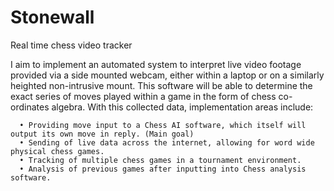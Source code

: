 # Stonewall
Real time chess video tracker

I aim to implement an automated system to interpret live video footage provided via a side mounted webcam, either within a laptop or on a similarly heighted non-intrusive mount. This software will be able to determine the exact series of moves played within a game in the form of chess co-ordinates algebra. With this collected data, implementation areas include:
  
      •	Providing move input to a Chess AI software, which itself will output its own move in reply. (Main goal)
      •	Sending of live data across the internet, allowing for word wide physical chess games.
      •	Tracking of multiple chess games in a tournament environment.
      •	Analysis of previous games after inputting into Chess analysis software.

